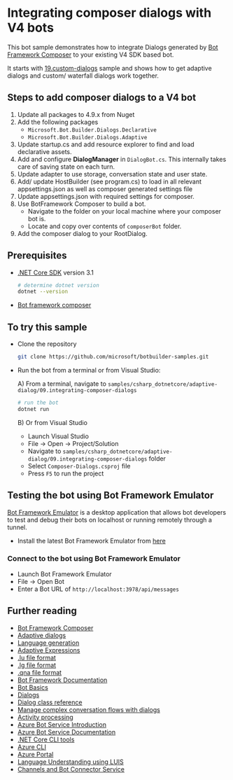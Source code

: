 # Integrating composer dialogs with V4 bots

This bot sample demonstrates how to integrate Dialogs generated by [Bot Framework Composer](https://github.com/microsoft/botframework-composer) to your existing V4 SDK based bot.

It starts with [19.custom-dialogs][s1] sample and shows how to get adaptive dialogs and custom/ waterfall dialogs work together.

## Steps to add composer dialogs to a V4 bot
1. Update all packages to 4.9.x from Nuget
2. Add the following packages
    - `Microsoft.Bot.Builder.Dialogs.Declarative`
    - `Microsoft.Bot.Builder.Dialogs.Adaptive`
3. Update startup.cs and add resource explorer to find and load declarative assets.
4. Add and configure **DialogManager** in `DialogBot.cs`. This internally takes care of saving state on each turn.
5. Update adapter to use storage, conversation state and user state.
6. Add/ update HostBuilder (see program.cs) to load in all relevant appsettings.json as well as composer generated settings file
7. Update appsettings.json with required settings for composer.
8. Use BotFramework Composer to build a bot.
    - Navigate to the folder on your local machine where your composer bot is.
    - Locate and copy over contents of `composerBot` folder.
9. Add the composer dialog to your RootDialog.

## Prerequisites

- [.NET Core SDK](https://dotnet.microsoft.com/download) version 3.1

  ```bash
  # determine dotnet version
  dotnet --version
  ```
- [Bot framework composer][composer]

## To try this sample

- Clone the repository

    ```bash
    git clone https://github.com/microsoft/botbuilder-samples.git
    ```

- Run the bot from a terminal or from Visual Studio:

  A) From a terminal, navigate to `samples/csharp_dotnetcore/adaptive-dialog/09.integrating-composer-dialogs`

  ```bash
  # run the bot
  dotnet run
  ```

  B) Or from Visual Studio

  - Launch Visual Studio
  - File -> Open -> Project/Solution
  - Navigate to `samples/csharp_dotnetcore/adaptive-dialog/09.integrating-composer-dialogs` folder
  - Select `Composer-Dialogs.csproj` file
  - Press `F5` to run the project

## Testing the bot using Bot Framework Emulator

[Bot Framework Emulator](https://github.com/microsoft/botframework-emulator) is a desktop application that allows bot developers to test and debug their bots on localhost or running remotely through a tunnel.

- Install the latest Bot Framework Emulator from [here](https://github.com/Microsoft/BotFramework-Emulator/releases)

### Connect to the bot using Bot Framework Emulator

- Launch Bot Framework Emulator
- File -> Open Bot
- Enter a Bot URL of `http://localhost:3978/api/messages`

## Further reading

- [Bot Framework Composer](https://github.com/microsoft/botframework-composer)
- [Adaptive dialogs](https://aka.ms/adaptive-dialogs)
- [Language generation](https://aka.ms/language-generation)
- [Adaptive Expressions](https://aka.ms/adaptive-expressions)
- [.lu file format](https://aka.ms/lu-file-format)
- [.lg file format](https://aka.ms/lg-file-format)
- [.qna file format](https://aka.ms/qna-file-format)
- [Bot Framework Documentation](https://docs.botframework.com)
- [Bot Basics](https://docs.microsoft.com/azure/bot-service/bot-builder-basics?view=azure-bot-service-4.0)
- [Dialogs](https://docs.microsoft.com/en-us/azure/bot-service/bot-builder-concept-dialog?view=azure-bot-service-4.0)
- [Dialog class reference](https://docs.microsoft.com/en-us/javascript/api/botbuilder-dialogs/dialog)
- [Manage complex conversation flows with dialogs](https://docs.microsoft.com/en-us/azure/bot-service/bot-builder-dialog-manage-complex-conversation-flow?view=azure-bot-service-4.0)
- [Activity processing](https://docs.microsoft.com/en-us/azure/bot-service/bot-builder-concept-activity-processing?view=azure-bot-service-4.0)
- [Azure Bot Service Introduction](https://docs.microsoft.com/azure/bot-service/bot-service-overview-introduction?view=azure-bot-service-4.0)
- [Azure Bot Service Documentation](https://docs.microsoft.com/azure/bot-service/?view=azure-bot-service-4.0)
- [.NET Core CLI tools](https://docs.microsoft.com/en-us/dotnet/core/tools/?tabs=netcore2x)
- [Azure CLI](https://docs.microsoft.com/cli/azure/?view=azure-cli-latest)
- [Azure Portal](https://portal.azure.com)
- [Language Understanding using LUIS](https://docs.microsoft.com/en-us/azure/cognitive-services/luis/)
- [Channels and Bot Connector Service](https://docs.microsoft.com/en-us/azure/bot-service/bot-concepts?view=azure-bot-service-4.0)

[s1]:../19.custom-dialogs/README.md
[composer]:https://github.com/microsoft/botframework-composer